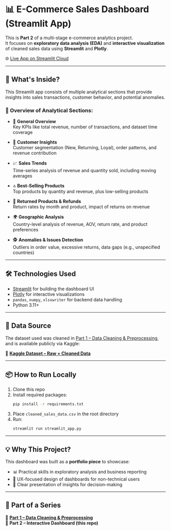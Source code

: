 # 📊 E-Commerce Sales Dashboard (Streamlit App)

This is **Part 2** of a multi-stage e-commerce analytics project.  
It focuses on **exploratory data analysis (EDA)** and **interactive visualization** of cleaned sales data using **Streamlit** and **Plotly**.

🌐 [Live App on Streamlit Cloud](https://ecommerce-analysis-part2-visualisation.streamlit.app/)

---

## 🧭 What's Inside?

This Streamlit app consists of multiple analytical sections that provide insights into sales transactions, customer behavior, and potential anomalies.

### 📂 Overview of Analytical Sections:

- 📍 **General Overview**  
  Key KPIs like total revenue, number of transactions, and dataset time coverage

- 🧍 **Customer Insights**  
  Customer segmentation (New, Returning, Loyal), order patterns, and revenue contribution

- 📈 **Sales Trends**  
  Time-series analysis of revenue and quantity sold, including moving averages

- 🔝 **Best-Selling Products**  
  Top products by quantity and revenue, plus low-selling products

- 🔁 **Returned Products & Refunds**  
  Return rates by month and product, impact of returns on revenue

- 🌍 **Geographic Analysis**  
  Country-level analysis of revenue, AOV, return rate, and product preferences

- 🕵️ **Anomalies & Issues Detection**  
  Outliers in order value, excessive returns, data gaps (e.g., unspecified countries)

---

## 🛠 Technologies Used

- [Streamlit](https://streamlit.io/) for building the dashboard UI  
- [Plotly](https://plotly.com/python/) for interactive visualizations  
- `pandas`, `numpy`, `xlsxwriter` for backend data handling  
- Python 3.11+

---

## 📁 Data Source

The dataset used was cleaned in [Part 1 – Data Cleaning & Preprocessing](https://github.com/mw3b3r/ecommerce-analysis-part1-cleaning), and is available publicly via Kaggle:

🔗 **[Kaggle Dataset – Raw + Cleaned Data](https://www.kaggle.com/datasets/martweber/e-commerce-sales-data-raw-cleaned)**

---

## 📦 How to Run Locally

1. Clone this repo  
2. Install required packages:
    ```bash
    pip install -r requirements.txt
    ```
3. Place `cleaned_sales_data.csv` in the root directory  
4. Run:
    ```bash
    streamlit run streamlit_app.py
    ```

---

## 💡 Why This Project?

This dashboard was built as a **portfolio piece** to showcase:

- 📊 Practical skills in exploratory analysis and business reporting  
- 🧠 UX-focused design of dashboards for non-technical users  
- 💬 Clear presentation of insights for decision-making

---

## 📍 Part of a Series

🔹 **[Part 1 – Data Cleaning & Preprocessing](https://github.com/mw3b3r/ecommerce-analysis-part1-cleaning)**  
🔹 **Part 2 – Interactive Dashboard (this repo)**

